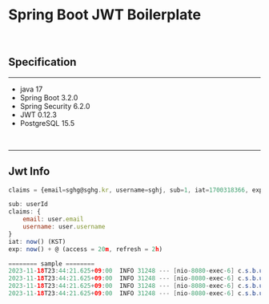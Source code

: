 # Spring Boot JWT Boilerplate


<br/>

## Specification

---

- java 17
- Spring Boot 3.2.0
- Spring Security 6.2.0
- JWT 0.12.3
- PostgreSQL 15.5

<br/>

---

## Jwt Info
```javascript
claims = {email=sghg@sghg.kr, username=sghj, sub=1, iat=1700318366, exp=1700320166}

sub: userId
claims: {
    email: user.email
    username: user.username
}
iat: now() (KST)
exp: now() + @ (access = 20m, refresh = 2h)
```
```java
======== sample ========
2023-11-18T23:44:21.625+09:00  INFO 31248 --- [nio-8080-exec-6] c.s.b.user.controller.UserController     : userId = 1
2023-11-18T23:44:21.625+09:00  INFO 31248 --- [nio-8080-exec-6] c.s.b.user.controller.UserController     : expireDt = Sun Nov 19 00:14:16 KST 2023
2023-11-18T23:44:21.625+09:00  INFO 31248 --- [nio-8080-exec-6] c.s.b.user.controller.UserController     : username = sghj
2023-11-18T23:44:21.625+09:00  INFO 31248 --- [nio-8080-exec-6] c.s.b.user.controller.UserController     : email = sghg@sghg.kr
```